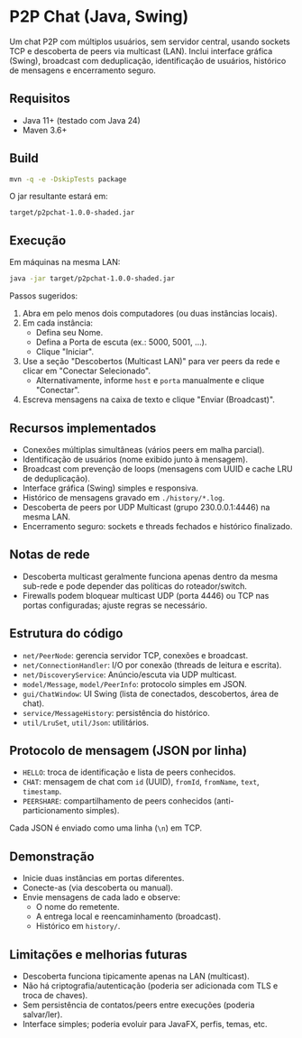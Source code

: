 # P2P Chat (Java, Swing)

Um chat P2P com múltiplos usuários, sem servidor central, usando sockets TCP e descoberta de peers via multicast (LAN). Inclui interface gráfica (Swing), broadcast com deduplicação, identificação de usuários, histórico de mensagens e encerramento seguro.

## Requisitos
- Java 11+ (testado com Java 24)
- Maven 3.6+

## Build
```bash
mvn -q -e -DskipTests package
```

O jar resultante estará em:
```
target/p2pchat-1.0.0-shaded.jar
```

## Execução
Em máquinas na mesma LAN:
```bash
java -jar target/p2pchat-1.0.0-shaded.jar
```

Passos sugeridos:
1. Abra em pelo menos dois computadores (ou duas instâncias locais).
2. Em cada instância:
   - Defina seu Nome.
   - Defina a Porta de escuta (ex.: 5000, 5001, ...).
   - Clique "Iniciar".
3. Use a seção "Descobertos (Multicast LAN)" para ver peers da rede e clicar em "Conectar Selecionado".
   - Alternativamente, informe `host` e `porta` manualmente e clique "Conectar".
4. Escreva mensagens na caixa de texto e clique "Enviar (Broadcast)".

## Recursos implementados
- Conexões múltiplas simultâneas (vários peers em malha parcial).
- Identificação de usuários (nome exibido junto à mensagem).
- Broadcast com prevenção de loops (mensagens com UUID e cache LRU de deduplicação).
- Interface gráfica (Swing) simples e responsiva.
- Histórico de mensagens gravado em `./history/*.log`.
- Descoberta de peers por UDP Multicast (grupo 230.0.0.1:4446) na mesma LAN.
- Encerramento seguro: sockets e threads fechados e histórico finalizado.

## Notas de rede
- Descoberta multicast geralmente funciona apenas dentro da mesma sub-rede e pode depender das políticas do roteador/switch.
- Firewalls podem bloquear multicast UDP (porta 4446) ou TCP nas portas configuradas; ajuste regras se necessário.

## Estrutura do código
- `net/PeerNode`: gerencia servidor TCP, conexões e broadcast.
- `net/ConnectionHandler`: I/O por conexão (threads de leitura e escrita).
- `net/DiscoveryService`: Anúncio/escuta via UDP multicast.
- `model/Message`, `model/PeerInfo`: protocolo simples em JSON.
- `gui/ChatWindow`: UI Swing (lista de conectados, descobertos, área de chat).
- `service/MessageHistory`: persistência do histórico.
- `util/LruSet`, `util/Json`: utilitários.

## Protocolo de mensagem (JSON por linha)
- `HELLO`: troca de identificação e lista de peers conhecidos.
- `CHAT`: mensagem de chat com `id` (UUID), `fromId`, `fromName`, `text`, `timestamp`.
- `PEERSHARE`: compartilhamento de peers conhecidos (anti-particionamento simples).

Cada JSON é enviado como uma linha (`\n`) em TCP.

## Demonstração
- Inicie duas instâncias em portas diferentes.
- Conecte-as (via descoberta ou manual).
- Envie mensagens de cada lado e observe:
  - O nome do remetente.
  - A entrega local e reencaminhamento (broadcast).
  - Histórico em `history/`.

## Limitações e melhorias futuras
- Descoberta funciona tipicamente apenas na LAN (multicast).
- Não há criptografia/autenticação (poderia ser adicionada com TLS e troca de chaves).
- Sem persistência de contatos/peers entre execuções (poderia salvar/ler).
- Interface simples; poderia evoluir para JavaFX, perfis, temas, etc.